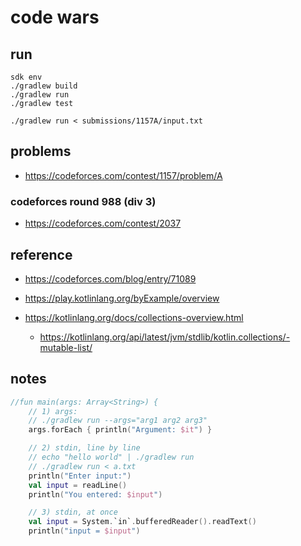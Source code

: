 # code wars


## run
```
sdk env
./gradlew build
./gradlew run
./gradlew test

./gradlew run < submissions/1157A/input.txt
```


## problems

- https://codeforces.com/contest/1157/problem/A


### codeforces round 988 (div 3)
- https://codeforces.com/contest/2037


## reference

- https://codeforces.com/blog/entry/71089

- https://play.kotlinlang.org/byExample/overview
- https://kotlinlang.org/docs/collections-overview.html
  - https://kotlinlang.org/api/latest/jvm/stdlib/kotlin.collections/-mutable-list/


## notes

```kotlin
//fun main(args: Array<String>) {
    // 1) args:
    // ./gradlew run --args="arg1 arg2 arg3"
    args.forEach { println("Argument: $it") }

    // 2) stdin, line by line
    // echo "hello world" | ./gradlew run
    // ./gradlew run < a.txt
    println("Enter input:")
    val input = readLine()
    println("You entered: $input")

    // 3) stdin, at once
    val input = System.`in`.bufferedReader().readText()
    println("input = $input")
```
